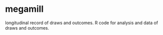 # megamill
longitudinal record of draws and outcomes. R code for analysis and data of draws and outcomes.
